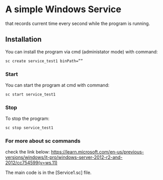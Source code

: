 # A simple Windows Service
that records current time every second while the program is running.

## Installation
You can install the program via cmd (administator mode) with command:
```bash
sc create service_test1 binPath=””
```

### Start
You can start the program at cmd with command:
```bash
sc start service_test1
```

### Stop
To stop the program:
```bash
sc stop service_test1
```

### For more about sc commands
check the link below:
https://learn.microsoft.com/en-us/previous-versions/windows/it-pro/windows-server-2012-r2-and-2012/cc754599(v=ws.11)

The main code is in the [Service1.sc] file.
